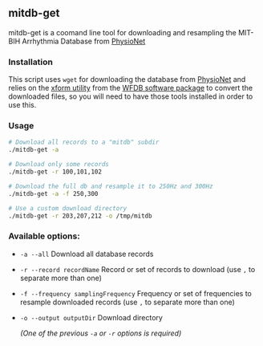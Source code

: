 ## mitdb-get

mitdb-get is a coomand line tool for downloading and resampling the MIT-BIH Arrhythmia Database from [PhysioNet](https://www.physionet.org/physiobank/database/mitdb/)

### Installation

This script uses `wget` for downloading the database from [PhysioNet](https://www.physionet.org/physiobank/database/mitdb/) and  relies on the [xform utility](https://www.physionet.org/physiotools/wag/xform-1.htm) from the [WFDB software  package](http://www.physionet.org/physiotools/wfdb.shtml) to convert the downloaded files, so you will need to have those tools installed in order to use this.

### Usage

```sh
# Download all records to a "mitdb" subdir
./mitdb-get -a

# Download only some records
./mitdb-get -r 100,101,102

# Download the full db and resample it to 250Hz and 300Hz
./mitdb-get -a -f 250,300

# Use a custom download directory
./mitdb-get -r 203,207,212 -o /tmp/mitdb

```


### Available options:

- `-a --all` Download all database records

- `-r --record recordName` Record or set of records to download (use `,` to separate more than one)

- `-f --frequency samplingFrequency` Frequency or set of frequencies to resample downloaded records (use `,` to separate more than one)

- `-o --output outputDir` Download directory

   *(One of the previous `-a` or `-r` options is required)*
